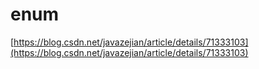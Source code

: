 # enum

[https://blog.csdn.net/javazejian/article/details/71333103](https://blog.csdn.net/javazejian/article/details/71333103)

